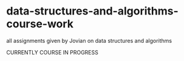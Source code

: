 # data-structures-and-algorithms-course-work
all assignments given by Jovian on data structures and algorithms

CURRENTLY COURSE IN PROGRESS
